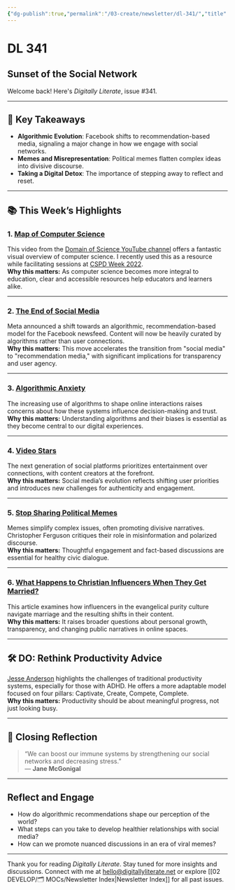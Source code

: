 ```yaml
---
{"dg-publish":true,"permalink":"/03-create/newsletter/dl-341/","title":"Sunset of the Social Network","tags":["algorithms","education","facebook","privacy","social-media","identity"]}
---
```



# DL 341

## Sunset of the Social Network

Welcome back! Here's _Digitally Literate_, issue #341.  

---

## 🔖 Key Takeaways

- **Algorithmic Evolution**: Facebook shifts to recommendation-based media, signaling a major change in how we engage with social networks.  
- **Memes and Misrepresentation**: Political memes flatten complex ideas into divisive discourse.  
- **Taking a Digital Detox**: The importance of stepping away to reflect and reset.  

---

## 📚 This Week’s Highlights

### 1. **[Map of Computer Science](https://www.youtube.com/watch?v=SzJ46YA_RaA)**  
This video from the [Domain of Science YouTube channel](https://www.youtube.com/c/DomainofScience) offers a fantastic visual overview of computer science. I recently used this as a resource while facilitating sessions at [CSPD Week 2022](https://southcarolina.csteachers.org/page/cspdweek).  
**Why this matters:** As computer science becomes more integral to education, clear and accessible resources help educators and learners alike.

---

### 2. **[The End of Social Media](https://mignano.medium.com/the-end-of-social-media-a88ffed21f86)**  
Meta announced a shift towards an algorithmic, recommendation-based model for the Facebook newsfeed. Content will now be heavily curated by algorithms rather than user connections.  
**Why this matters:** This move accelerates the transition from "social media" to "recommendation media," with significant implications for transparency and user agency.

---

### 3. **[Algorithmic Anxiety](https://www.newyorker.com/culture/infinite-scroll/the-age-of-algorithmic-anxiety?ref=refind)**  
The increasing use of algorithms to shape online interactions raises concerns about how these systems influence decision-making and trust.  
**Why this matters:** Understanding algorithms and their biases is essential as they become central to our digital experiences.

---

### 4. **[Video Stars](https://www.peoplevsalgorithms.com/p/video-stars)**  
The next generation of social platforms prioritizes entertainment over connections, with content creators at the forefront.  
**Why this matters:** Social media’s evolution reflects shifting user priorities and introduces new challenges for authenticity and engagement.

---

### 5. **[Stop Sharing Political Memes](https://quillette.com/2022-07-23/stop-sharing-political-memes/)**  
Memes simplify complex issues, often promoting divisive narratives. Christopher Ferguson critiques their role in misinformation and polarized discourse.  
**Why this matters:** Thoughtful engagement and fact-based discussions are essential for healthy civic dialogue.

---

### 6. **[What Happens to Christian Influencers When They Get Married?](https://www.buzzfeednews.com/article/kelseyweekman/christian-influencers-purity-culture-marriage?ref=refind)**  
This article examines how influencers in the evangelical purity culture navigate marriage and the resulting shifts in their content.  
**Why this matters:** It raises broader questions about personal growth, transparency, and changing public narratives in online spaces.

---

## 🛠️ DO: Rethink Productivity Advice

[Jesse Anderson](https://jessejanderson.com/) highlights the challenges of traditional productivity systems, especially for those with ADHD. He offers a more adaptable model focused on four pillars: Captivate, Create, Compete, Complete.  
**Why this matters:** Productivity should be about meaningful progress, not just looking busy.

---

## 🌟 Closing Reflection

> “We can boost our immune systems by strengthening our social networks and decreasing stress.”  
> — **Jane McGonigal**

---

## Reflect and Engage

- How do algorithmic recommendations shape our perception of the world?  
- What steps can you take to develop healthier relationships with social media?  
- How can we promote nuanced discussions in an era of viral memes?

---

Thank you for reading _Digitally Literate_. Stay tuned for more insights and discussions. Connect with me at [hello@digitallyliterate.net](mailto:hello@digitallyliterate.net) or explore [[02 DEVELOP/🗂️ MOCs/Newsletter Index\|Newsletter Index]] for all past issues.
